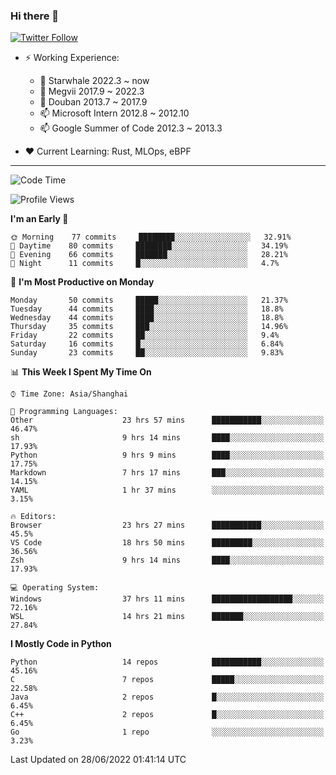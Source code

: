 ### Hi there 👋

[![Twitter Follow](https://img.shields.io/twitter/follow/tianweidut?style=social)](https://twitter.com/tianweidut)

- ⚡ Working Experience:
  - 🔭 Starwhale 2022.3 ~ now
  - 🌱 Megvii 2017.9 ~ 2022.3
  - 🌱 Douban 2013.7 ~ 2017.9
  - 📫 Microsoft Intern 2012.8 ~ 2012.10
  - 📫 Google Summer of Code 2012.3 ~ 2013.3

- ❤️ Current Learning: Rust, MLOps, eBPF

---
<!--START_SECTION:waka-->
![Code Time](http://img.shields.io/badge/Code%20Time-0%20secs-blue)

![Profile Views](http://img.shields.io/badge/Profile%20Views-0-blue)

**I'm an Early 🐤** 

```text
🌞 Morning    77 commits     ████████░░░░░░░░░░░░░░░░░   32.91% 
🌆 Daytime    80 commits     ████████░░░░░░░░░░░░░░░░░   34.19% 
🌃 Evening    66 commits     ███████░░░░░░░░░░░░░░░░░░   28.21% 
🌙 Night      11 commits     █░░░░░░░░░░░░░░░░░░░░░░░░   4.7%

```
📅 **I'm Most Productive on Monday** 

```text
Monday       50 commits     █████░░░░░░░░░░░░░░░░░░░░   21.37% 
Tuesday      44 commits     ████░░░░░░░░░░░░░░░░░░░░░   18.8% 
Wednesday    44 commits     ████░░░░░░░░░░░░░░░░░░░░░   18.8% 
Thursday     35 commits     ███░░░░░░░░░░░░░░░░░░░░░░   14.96% 
Friday       22 commits     ██░░░░░░░░░░░░░░░░░░░░░░░   9.4% 
Saturday     16 commits     █░░░░░░░░░░░░░░░░░░░░░░░░   6.84% 
Sunday       23 commits     ██░░░░░░░░░░░░░░░░░░░░░░░   9.83%

```


📊 **This Week I Spent My Time On** 

```text
⌚︎ Time Zone: Asia/Shanghai

💬 Programming Languages: 
Other                    23 hrs 57 mins      ███████████░░░░░░░░░░░░░░   46.47% 
sh                       9 hrs 14 mins       ████░░░░░░░░░░░░░░░░░░░░░   17.93% 
Python                   9 hrs 9 mins        ████░░░░░░░░░░░░░░░░░░░░░   17.75% 
Markdown                 7 hrs 17 mins       ███░░░░░░░░░░░░░░░░░░░░░░   14.15% 
YAML                     1 hr 37 mins        ░░░░░░░░░░░░░░░░░░░░░░░░░   3.15%

🔥 Editors: 
Browser                  23 hrs 27 mins      ███████████░░░░░░░░░░░░░░   45.5% 
VS Code                  18 hrs 50 mins      █████████░░░░░░░░░░░░░░░░   36.56% 
Zsh                      9 hrs 14 mins       ████░░░░░░░░░░░░░░░░░░░░░   17.93%

💻 Operating System: 
Windows                  37 hrs 11 mins      ██████████████████░░░░░░░   72.16% 
WSL                      14 hrs 21 mins      ███████░░░░░░░░░░░░░░░░░░   27.84%

```

**I Mostly Code in Python** 

```text
Python                   14 repos            ███████████░░░░░░░░░░░░░░   45.16% 
C                        7 repos             █████░░░░░░░░░░░░░░░░░░░░   22.58% 
Java                     2 repos             █░░░░░░░░░░░░░░░░░░░░░░░░   6.45% 
C++                      2 repos             █░░░░░░░░░░░░░░░░░░░░░░░░   6.45% 
Go                       1 repo              ░░░░░░░░░░░░░░░░░░░░░░░░░   3.23%

```



 Last Updated on 28/06/2022 01:41:14 UTC
<!--END_SECTION:waka-->